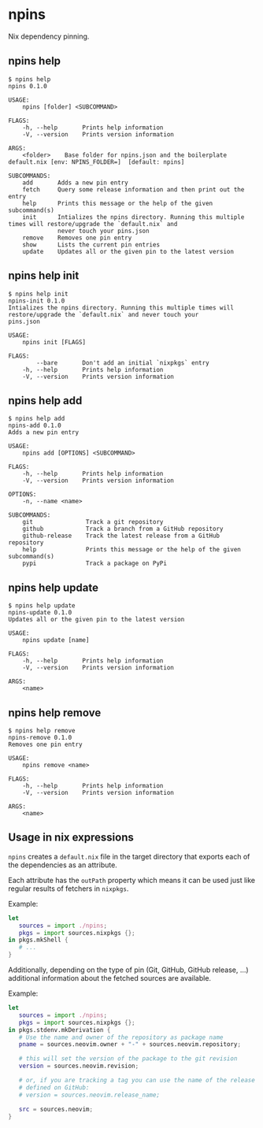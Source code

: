 # npins

Nix dependency pinning.
## npins help
```console
$ npins help
npins 0.1.0

USAGE:
    npins [folder] <SUBCOMMAND>

FLAGS:
    -h, --help       Prints help information
    -V, --version    Prints version information

ARGS:
    <folder>    Base folder for npins.json and the boilerplate default.nix [env: NPINS_FOLDER=]  [default: npins]

SUBCOMMANDS:
    add       Adds a new pin entry
    fetch     Query some release information and then print out the entry
    help      Prints this message or the help of the given subcommand(s)
    init      Intializes the npins directory. Running this multiple times will restore/upgrade the `default.nix` and
              never touch your pins.json
    remove    Removes one pin entry
    show      Lists the current pin entries
    update    Updates all or the given pin to the latest version
```

## npins help init
```console
$ npins help init
npins-init 0.1.0
Intializes the npins directory. Running this multiple times will restore/upgrade the `default.nix` and never touch your
pins.json

USAGE:
    npins init [FLAGS]

FLAGS:
        --bare       Don't add an initial `nixpkgs` entry
    -h, --help       Prints help information
    -V, --version    Prints version information
```

## npins help add
```console
$ npins help add
npins-add 0.1.0
Adds a new pin entry

USAGE:
    npins add [OPTIONS] <SUBCOMMAND>

FLAGS:
    -h, --help       Prints help information
    -V, --version    Prints version information

OPTIONS:
    -n, --name <name>    

SUBCOMMANDS:
    git               Track a git repository
    github            Track a branch from a GitHub repository
    github-release    Track the latest release from a GitHub repository
    help              Prints this message or the help of the given subcommand(s)
    pypi              Track a package on PyPi
```

## npins help update
```console
$ npins help update
npins-update 0.1.0
Updates all or the given pin to the latest version

USAGE:
    npins update [name]

FLAGS:
    -h, --help       Prints help information
    -V, --version    Prints version information

ARGS:
    <name>    
```

## npins help remove
```console
$ npins help remove
npins-remove 0.1.0
Removes one pin entry

USAGE:
    npins remove <name>

FLAGS:
    -h, --help       Prints help information
    -V, --version    Prints version information

ARGS:
    <name>    
```

## Usage in nix expressions

`npins` creates a `default.nix` file in the target directory that exports each
of the dependencies as an attribute.

Each attribute has the `outPath` property which means it can be used just like
regular results of fetchers in `nixpkgs`.

Example:

```nix
let
   sources = import ./npins;
   pkgs = import sources.nixpkgs {};
in pkgs.mkShell {
   # ...
}
```

Additionally, depending on the type of pin (Git, GitHub, GitHub release, ...)
additional information about the fetched sources are available.

Example:

```nix
let
   sources = import ./npins;
   pkgs = import sources.nixpkgs {};
in pkgs.stdenv.mkDerivation {
   # Use the name and owner of the repository as package name
   pname = sources.neovim.owner + "-" + sources.neovim.repository;

   # this will set the version of the package to the git revision
   version = sources.neovim.revision;

   # or, if you are tracking a tag you can use the name of the release as
   # defined on GitHub:
   # version = sources.neovim.release_name;

   src = sources.neovim;
}
```
